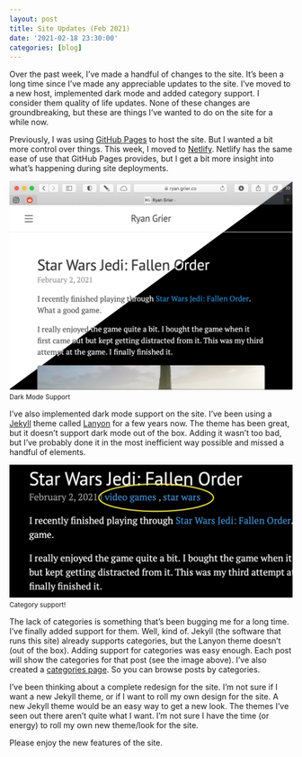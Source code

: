 ```yaml
---
layout: post
title: Site Updates (Feb 2021)
date: '2021-02-18 23:30:00'
categories: [blog]
---
```


Over the past week, I’ve made a handful of changes to the site. It’s been a long time since I’ve made any appreciable updates to the site. I’ve moved to a new host, implemented dark mode and added category support. I consider them quality of life updates. None of these changes are groundbreaking, but these are things I’ve wanted to do on the site for a while now.

Previously, I was using [GitHub Pages](https://pages.github.com/) to host the site. But I wanted a bit more control over things. This week, I moved to [Netlify](https://www.netlify.com/). Netlify has the same ease of use that GitHub Pages provides, but I get a bit more insight into what’s happening during site deployments.

<div class="py-3">
	<div class="card shadow-sm">
		<img class="img-fluid" src="/public/images/2021/site-updates-feb-2021/site-dark-mode.png">
		<div class="card-body mx-auto">
			<small>Dark Mode Support</small>
		</div>
	</div>
</div>

I’ve also implemented dark mode support on the site. I’ve been using a [Jekyll](https://jekyllrb.com/) theme called [Lanyon](https://lanyon.getpoole.com/) for a few years now. The theme has been great, but it doesn’t support dark mode out of the box. Adding it wasn’t too bad, but I’ve probably done it in the most inefficient way possible and missed a handful of elements.

<div class="py-3">
	<div class="card shadow-sm">
		<img class="img-fluid" src="/public/images/2021/site-updates-feb-2021/categories.png">
		<div class="card-body mx-auto">
			<small>Category support!</small>
		</div>
	</div>
</div>

The lack of categories is something that’s been bugging me for a long time. I’ve finally added support for them. Well, kind of. Jekyll (the software that runs this site) already supports categories, but the Lanyon theme doesn’t (out of the box). Adding support for categories was easy enough. Each post will show the categories for that post (see the image above). I’ve also created a [categories page](/categories). So you can browse posts by categories.

I’ve been thinking about a complete redesign for the site. I’m not sure if I want a new Jekyll theme, or if I want to roll my own design for the site. A new Jekyll theme would be an easy way to get a new look. The themes I’ve seen out there aren’t quite what I want. I’m not sure I have the time (or energy) to roll my own new theme/look for the site.

Please enjoy the new features of the site.

